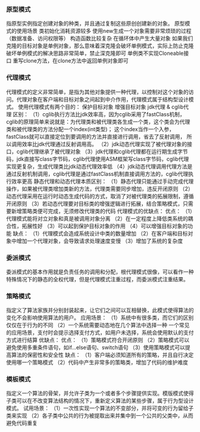 
### 原型模式
指原型实例指定创建对象的种类，并且通过复制这些原创创建新的对象。
原型模式的使用场景
    类初始化消耗资源较多
    使用new生成一个对象需要非常烦琐的过程（数据准备、访问权限等）
    构造函数比较复杂
    在循环体中产生大量对象
如果我们克隆的目标对象是单例对象，那么意味着深克隆会破坏单例模式，实际上防止克隆破坏单例模式的解决思路非常简单，禁止深克隆即可
    单例类不实现Cloneable接口
    重写clone方法，在clone方法中返回单例对象即可
    
    
### 代理模式
代理模式的定义非常简单，是指为其他对象提供一种代理，以控制对这个对象的访问。代理对象在客户端和目标对象之间起到中介作用，代理模式属于结构型设计模式。
使用代理模式有两个目的：
    保护目标对象
    增强目标对象
jdk代理 & cglib代理 区别：
    （1）cglib执行方法比jdk效率高，因为cglib采用了fastClass机制，
        cglib的原理简单来说就是：为代理类和被代理类各生成一个类，这个类会为代理类和被代理类的方法分配一个index(int类型)；
        这个index当作一个入参，fastClass就可以直接定位到要调用的方法并直接进行调用，省去了反射调用，
        所以调用效率比jdk代理通过反射调用高。
    （2）jdk动态代理实现了被代理对象的接口，cglib代理继承了被代理对象
    （3）jdk代理和cglib代理都在运行期生成字节码，jdk直接写class字节码，cglib代理使用ASM框架写class字节码，cglib代理实现更复杂，生成代理类比jdk动态代理效率低
    （4）jdk动态代理调用代理方法是通过反射机制调用，cglib代理是通过fastClass机制直接调用方法的，cglib代理执行效率更高
静态代理和动态代理本质区别：
    （1）静态代理只能通过手动完成代理操作，如果被代理类增加类新的方法，代理类需要同步增加，违反开闭原则
    （2）动态代理采用在运行时动态生成代码的方式，取消了对被代理类的拓展限制，遵循开闭原则
    （3）若动态代理要对目标类的增强逻辑进行拓展，结合策略模式，只需要新增策略类便可完成，无须修改代理类的代码
代理模式的优缺点：
    优点：
        （1）代理模式能将对立对象和真是被调用对象分离
        （2）在一定程度上降低类系统的耦合性，拓展性好
        （3）可以起到保护目标对象的作用
        （4）可以增强目标对象的功能
    缺点：
        （1）代理模式会造成系统设计中类的数量增加
        （2）在客户端和目标对象中增加一个代理对象，会导致请求处理速度变慢
        （3）增加了系统的复杂度
### 委派模式
委派模式的基本作用就是负责任务的调用和分配，根代理模式很像，可以看作一种特殊情况下的静态的全权代理，但是代理模式注重过程，而委派模式注重结果。
    
### 策略模式
指定义了算法家族并分别封装起来，让它们之间可以互相替换，此模式使得算法的变化不会影响使用算法的用户。
应用场景：
    （1）系统中有很多类，而它们的区别仅仅在于行为的不同
    （2）一个系统需要动态地在几个算法中选择一种
一个常见的应用场景，支付时会提示选择支付方式，如用户未选择，系统会使用默认的支付方式进行结算
优缺点：
    优点：
        （1）策略模式符合开闭原则
        （2）策略模式可以避免使用多重条件语句，如if...else语句、switch语句
        （3）使用策略模式可以提高算法的保密性和安全性
    缺点：
        （1）客户端必须知道所有的策略，并且自行决定使用哪一个策略模式
        （2）代码中产生非常多的策略类，增加了代码的维护难度
### 模板模式
指定义一个算法的骨架，并允许子类为一个或者多个步骤提供实现。模版模式使得子类可以在不改变算法结构的情况下，重新定义算法的某些步骤，属于行为型设计模式。
试用场景：
    （1）一次性实现一个算法的不变部分，并将可变的行为留给子类来实现
    （2）各子类中公共的行为被提取出来并集中到一个公共的父类中，从而避免代码重复
